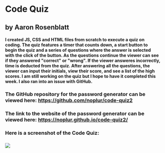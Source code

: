 # Code Quiz
## by Aaron Rosenblatt
#### I created JS, CSS and HTML files from scratch to execute a quiz on coding. The quiz features a timer that counts down, a start button to begin the quiz and a series of questions where the answer is selected with the click of the button. As the questions continue the viewer can see if they answered "correct" or "wrong". If the viewer answeres incorrectly, time is deducted from the quiz. After answering all the questions, the viewer can input their initials, view their score, and see a list of the high scores. I am still working on the quiz but I hope to have it completed this week. I also ran into an issue with GitHub. 

### The GitHub repository for the password generator can be viewed here: https://github.com/noplur/code-quiz2

### The link to the website of the password generator can be viewed here: https://noplur.github.io/code-quiz2/

### Here is a screenshot of the Code Quiz:
### ![](./assets/images/codequiz-screenshot)
